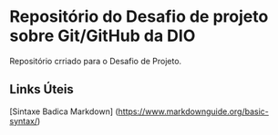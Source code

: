 # Repositório do Desafio de projeto sobre Git/GitHub da DIO
Repositório crriado para o Desafio de Projeto.

## Links Úteis
[Sintaxe Badica Markdown] (https://www.markdownguide.org/basic-syntax/)
